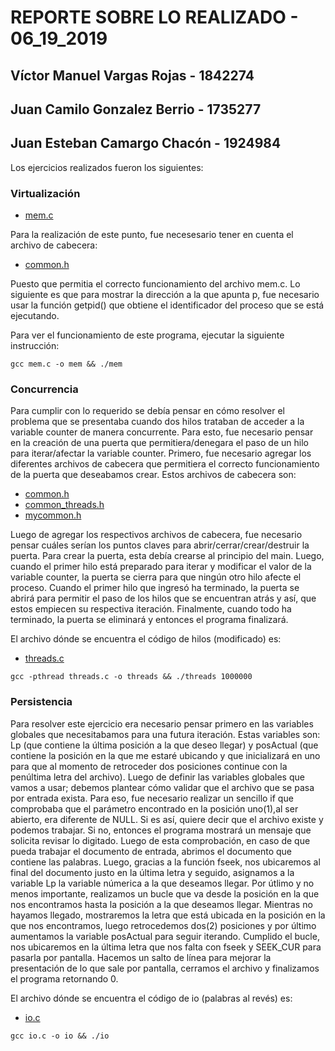 # REPORTE SOBRE LO REALIZADO - 06_19_2019

## Víctor Manuel Vargas Rojas  - 1842274
## Juan Camilo Gonzalez Berrio - 1735277 
## Juan Esteban Camargo Chacón - 1924984

Los ejercicios realizados fueron los siguientes:

### Virtualización

* [mem.c](mem.c)

Para la realización de este punto, fue necesesario tener en cuenta el archivo de cabecera:

* [common.h](common.h)

Puesto que permitia el correcto funcionamiento del archivo mem.c. Lo siguiente es que
para mostrar la dirección a la que apunta p, fue necesario usar la función getpid() que
obtiene el identificador del proceso que se está ejecutando.
 
Para ver el funcionamiento de este programa, ejecutar la siguiente instrucción:

```
gcc mem.c -o mem && ./mem
```
### Concurrencia

Para cumplir con lo requerido se debía pensar en cómo resolver el problema que se presentaba
cuando dos hilos trataban de acceder a la variable counter de manera concurrente. Para esto,
fue necesario pensar en la creación de una puerta que permitiera/denegara el paso de un hilo
para iterar/afectar la variable counter. Primero, fue necesario agregar los diferentes archivos
de cabecera que permitiera el correcto funcionamiento de la puerta que deseabamos crear. Estos
archivos de cabecera son:

* [common.h](common.h)
* [common_threads.h](common_threads.h)
* [mycommon.h](mycommon.h)

Luego de agregar los respectivos archivos de cabecera, fue necesario pensar cuáles serían los puntos
claves para abrir/cerrar/crear/destruir la puerta. Para crear la puerta, esta debía crearse al principio
del main. Luego, cuando el primer hilo está preparado para iterar y modificar el valor de la variable
counter, la puerta se cierra para que ningún otro hilo afecte el proceso. Cuando el primer hilo que ingresó
ha terminado, la puerta se abrirá para permitir el paso de los hilos que se encuentran atrás y así, que
estos empiecen su respectiva iteración. Finalmente, cuando todo ha terminado, la puerta se eliminará y entonces
el programa finalizará. 

El archivo dónde se encuentra el código de hilos (modificado) es:

* [threads.c](threads.c)

```
gcc -pthread threads.c -o threads && ./threads 1000000
```

### Persistencia

Para resolver este ejercicio era necesario pensar primero en las variables globales que necesitabamos para una futura iteración. 
Estas variables son: Lp (que contiene la última posición a la que deseo llegar) y posActual (que contiene la posición en la que
me estaré ubicando y que inicializará en uno para que al momento de retroceder dos posiciones continue con la penúltima letra del archivo).
Luego de definir las variables globales que vamos a usar; debemos plantear cómo validar que el archivo que se pasa por entrada
exista. Para eso, fue necesario realizar un sencillo if que comprobaba que el parámetro encontrado en la posición
uno(1),al ser abierto, era diferente de NULL. Si es así, quiere decir que el archivo existe y podemos trabajar. Si no,
entonces el programa mostrará un mensaje que solicita revisar lo digitado. Luego de esta comprobación, en caso de que
pueda trabajar el documento de entrada, abrimos el documento que contiene las palabras. Luego, gracias a la función
fseek, nos ubicaremos al final del documento justo en la última letra y seguido, asignamos a la variable Lp la variable númerica a la que deseamos llegar.
Por útlimo y no menos importante, realizamos un bucle que va desde la posición en la que nos encontramos hasta la posición a la que deseamos llegar.
Mientras no hayamos llegado, mostraremos la letra que está ubicada en la posición en la que nos encontramos, luego retrocedemos dos(2) posiciones y por último
aumentamos la variable posActual para seguir iterando. Cumplido el bucle, nos ubicaremos en la última letra que nos falta con fseek y SEEK_CUR para pasarla 
por pantalla. Hacemos un salto de línea para mejorar la presentación de lo que sale por pantalla, cerramos el archivo y finalizamos el programa retornando 0.



El archivo dónde se encuentra el código de io (palabras al revés) es:

* [io.c](io.c)

```
gcc io.c -o io && ./io
```
